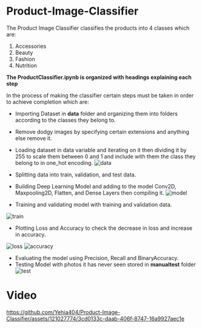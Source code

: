 # Product-Image-Classifier
The Product Image Classifier classifies the products into 4 classes which are:
1. Accessories
2. Beauty
3. Fashion
4. Nutrition

**The ProductClassifier.ipynb is organized with headings explaining each step**

In the process of making the classifier certain steps must be taken in order to achieve completion which are:
- Importing Dataset in **data** folder and organizing them into folders according to the classes they belong to.
- Remove dodgy images by specifying certain extensions and anything else remove it.
- Loading dataset in data variable and iterating on it then dividing it by 255 to scale them between 0 and 1 and include with them the class they belong to in one_hot encoding.
![data](https://github.com/Yehia404/Product-Image-Classifier/assets/121027774/746ea4ac-419f-43bc-a839-12101a68be97)

- Splitting data into train, validation, and test data.
- Building Deep Learning Model and adding to the model Conv2D, Maxpooling2D, Flatten, and Dense Layers then compiling it.
![model](https://github.com/Yehia404/Product-Image-Classifier/assets/121027774/edb08ecb-6b26-4c0b-acf1-728e89491450)

- Training and validating model with training and validation data.

![train](https://github.com/Yehia404/Product-Image-Classifier/assets/121027774/309faa91-d1e3-4b4d-a2fe-a3b1670ee93b)

- Plotting Loss and Accuracy to check the decrease in loss and increase in accuracy.

![loss](https://github.com/Yehia404/Product-Image-Classifier/assets/121027774/86c188aa-1435-42d2-a9c3-565600135021)
![accuracy](https://github.com/Yehia404/Product-Image-Classifier/assets/121027774/113d7e5b-59d8-4593-9290-80b268e58349)

- Evaluating the model using Precision, Recall and BinaryAccuracy.
- Testing Model with photos it has never seen stored in **manualtest** folder
![test](https://github.com/Yehia404/Product-Image-Classifier/assets/121027774/9cd5437d-e73f-40a6-a019-aa057144476f)

# Video


https://github.com/Yehia404/Product-Image-Classifier/assets/121027774/3cd0133c-daab-406f-8747-16a9927aec1e




